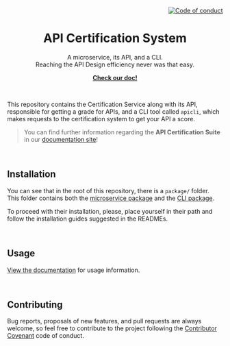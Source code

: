 <p align="right">
    <a href="CODE_OF_CONDUCT.md"><img src="https://img.shields.io/badge/Contributor%20Covenant-2.1-4baaaa.svg" alt="Code of conduct"></a>
</p>

<p align="center">
    <h1 align="center">API Certification System</h1>
    <p align="center">A microservice, its API, and a CLI.<br>Reaching the API Design efficiency never was that easy.</p>
    <p align="center"><strong><a href="https://albalro.github.io">Check our doc!</a></strong></p>
    <br>
</p>

This repository contains the Certification Service along with its API, responsible for getting a grade for APIs, and a CLI tool called `apicli`, which makes requests to the certification system to get your API a score.

> You can find further information regarding the **API Certification Suite** in our [documentation site](https://albalro.github.io)!

<br>

## Installation

You can see that in the root of this repository, there is a `package/` folder. This folder contains both the [microservice package](/packages/certification-service) and the [CLI package](/packages/api-cli#apicli---cli).

To proceed with their installation, please, place yourself in their path and follow the installation guides suggested in the READMEs.

<br>

## Usage

[View the documentation](https://albalro.github.io) for usage information.

<br>

## Contributing

Bug reports, proposals of new features, and pull requests are always welcome, so feel free to contribute to the project following the [Contributor Covenant](http://contributor-covenant.org) code of conduct.
